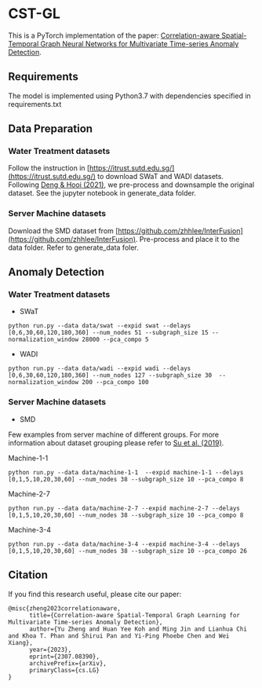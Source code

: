 # CST-GL
This is a PyTorch implementation of the paper: [Correlation-aware Spatial-Temporal Graph Neural Networks for Multivariate Time-series Anomaly
Detection](https://arxiv.org/abs/2307.08390). 

## Requirements
The model is implemented using Python3.7 with dependencies specified in requirements.txt
## Data Preparation
### Water Treatment datasets

Follow the instruction in [https://itrust.sutd.edu.sg/](https://itrust.sutd.edu.sg/) to download SWaT and WADI datasets. Following [Deng & Hooi (2021)](https://arxiv.org/abs/2106.06947), we pre-process and downsample the original dataset. See the jupyter notebook in generate_data folder.

### Server Machine datasets

Download the SMD dataset from [https://github.com/zhhlee/InterFusion](https://github.com/zhhlee/InterFusion). Pre-process and place it to the data folder. Refer to generate_data foler.

## Anomaly Detection

### Water Treatment datasets

* SWaT
```
python run.py --data data/swat --expid swat --delays [0,6,30,60,120,180,360] --num_nodes 51 --subgraph_size 15 --normalization_window 28000 --pca_compo 5
```

* WADI
```
python run.py --data data/wadi --expid wadi --delays [0,6,30,60,120,180,360] --num_nodes 127 --subgraph_size 30  --normalization_window 200 --pca_compo 100
```

### Server Machine datasets

* SMD 

Few examples from server machine of different groups. For more information about dataset grouping please refer to [Su et al. (2019)](https://dl.acm.org/doi/10.1145/3292500.3330672).

Machine-1-1
```
python run.py --data data/machine-1-1  --expid machine-1-1 --delays [0,1,5,10,20,30,60] --num_nodes 38 --subgraph_size 10 --pca_compo 8
```
Machine-2-7
```
python run.py --data data/machine-2-7 --expid machine-2-7 --delays [0,1,5,10,20,30,60] --num_nodes 38 --subgraph_size 10 --pca_compo 8
```
Machine-3-4
```
python run.py --data data/machine-3-4 --expid machine-3-4 --delays [0,1,5,10,20,30,60] --num_nodes 38 --subgraph_size 10 --pca_compo 26
```



## Citation
If you find this research useful, please cite our paper:
```
@misc{zheng2023correlationaware,
      title={Correlation-aware Spatial-Temporal Graph Learning for Multivariate Time-series Anomaly Detection}, 
      author={Yu Zheng and Huan Yee Koh and Ming Jin and Lianhua Chi and Khoa T. Phan and Shirui Pan and Yi-Ping Phoebe Chen and Wei Xiang},
      year={2023},
      eprint={2307.08390},
      archivePrefix={arXiv},
      primaryClass={cs.LG}
}
```
